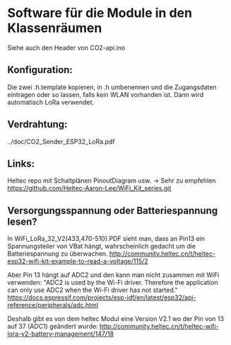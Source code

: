 # Software für die Module in den Klassenräumen

Siehe auch den Header von CO2-api.ino

## Konfiguration:

Die zwei .h.template kopieren, in .h umbenennen und die Zugangsdaten eintragen oder so lassen, falls kein WLAN vorhanden ist.
Dann wird automatisch LoRa verwendet.

## Verdrahtung:
  ../doc/CO2_Sender_ESP32_LoRa.pdf

## Links:
  Heltec repo mit Schaltplänen PinoutDiagram usw. -> Sehr zu empfehlen
  https://github.com/Heltec-Aaron-Lee/WiFi_Kit_series.git

## Versorgungsspannung oder Batteriespannung lesen?

In WiFi_LoRa_32_V2(433,470-510).PDF sieht man, dass an Pin13 ein Spannungsteiler
von VBat hängt, wahrscheinlich gedacht um die Batteriespannung zu überwachen.
  http://community.heltec.cn/t/heltec-esp32-wifi-kit-example-to-read-a-voltage/115/2

Aber Pin 13 hängt auf ADC2 und den kann man nicht zusammen mit WiFi verwenden:
  "ADC2 is used by the Wi-Fi driver. Therefore the application can only use ADC2 when the Wi-Fi driver has not started."
  https://docs.espressif.com/projects/esp-idf/en/latest/esp32/api-reference/peripherals/adc.html

Deshalb gibt es von dem heltec Modul eine Version V2.1 wo der Pin von 13 auf 37 (ADC1) geändert wurde:
  http://community.heltec.cn/t/heltec-wifi-lora-v2-battery-management/147/18
